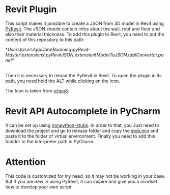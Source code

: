 # Revit Plugin
This script makes it possible to create a JSON from 3D model in Revit using [PyRevit](https://github.com/eirannejad/pyRevit). The JSON should
contain infos about the wall, roof and floor and also their material thickness.
To add this plugin to Revit, you need to put the content of this repository
to this path:


**Users\User\AppData\Roaming\pyRevit-Master\extensions\pyRevitJSON.extension\ModelToJSON.tab\Convertor.panel\**


<br />
Then it is necessary to reload the PyRevit in Revit. To open the plugin in its path, you need hold the ALT while clicking on the icon.

The Icon is taken from [ichon8](https://icons8.com/).

# Revit API Autocomplete in PyCharm 
It can be set up using [ironpython-stubs](https://github.com/gtalarico/ironpython-stubs). In order to that, you Just need to download the project and go to release folder and copy the [stub.min](https://github.com/gtalarico/ironpython-stubs/tree/master/release/stubs.min)
and paste it to the folder of virtual environment. Finally you need to add this foolder to the interpreter path in PyCharm. 

# Attention
This code is customized for my need, so it may not be working in your case. But if you are new in using PyRevit, it can inspire and give you a mindset how to develop your own script.
